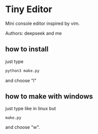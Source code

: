 # Tiny Editor
Mini console editor inspired by vim.


Authors: deepseek and me


## how to install
just type
```bash
python3 make.py
```
and choose "l"



## how to make with windows
just type like in linux but
```batch
make.py
```
and choose "w".